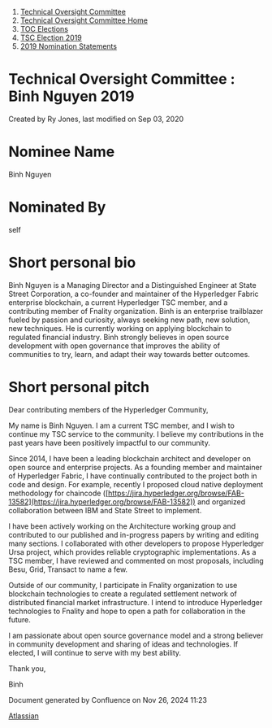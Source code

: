 1. [Technical Oversight Committee](index.html)
2. [Technical Oversight Committee Home](Technical-Oversight-Committee-Home_21430274.html)
3. [TOC Elections](TOC-Elections_21448771.html)
4. [TSC Election 2019](TSC-Election-2019_21434240.html)
5. [2019 Nomination Statements](2019-Nomination-Statements_21448772.html)

# Technical Oversight Committee : Binh Nguyen 2019

Created by Ry Jones, last modified on Sep 03, 2020

# Nominee Name

Binh Nguyen

# Nominated By

self

# Short personal bio

Binh Nguyen is a Managing Director and a Distinguished Engineer at State Street Corporation, a co-founder and maintainer of the Hyperledger Fabric enterprise blockchain, a current Hyperledger TSC member, and a contributing member of Fnality organization. Binh is an enterprise trailblazer fueled by passion and curiosity, always seeking new path, new solution, new techniques. He is currently working on applying blockchain to regulated financial industry. Binh strongly believes in open source development with open governance that improves the ability of communities to try, learn, and adapt their way towards better outcomes.

# Short personal pitch

Dear contributing members of the Hyperledger Community,

My name is Binh Nguyen. I am a current TSC member, and I wish to continue my TSC service to the community. I believe my contributions in the past years have been positively impactful to our community.

Since 2014, I have been a leading blockchain architect and developer on open source and enterprise projects. As a founding member and maintainer of Hyperledger Fabric, I have continually contributed to the project both in code and design. For example, recently I proposed cloud native deployment methodology for chaincode ([https://jira.hyperledger.org/browse/FAB-13582](https://jira.hyperledger.org/browse/FAB-13582)) and organized collaboration between IBM and State Street to implement.

I have been actively working on the Architecture working group and contributed to our published and in-progress papers by writing and editing many sections. I collaborated with other developers to propose Hyperledger Ursa project, which provides reliable cryptographic implementations. As a TSC member, I have reviewed and commented on most proposals, including Besu, Grid, Transact to name a few.

Outside of our community, I participate in Fnality organization to use blockchain technologies to create a regulated settlement network of distributed financial market infrastructure. I intend to introduce Hyperledger technologies to Fnality and hope to open a path for collaboration in the future.

I am passionate about open source governance model and a strong believer in community development and sharing of ideas and technologies. If elected, I will continue to serve with my best ability.

Thank you,

Binh

Document generated by Confluence on Nov 26, 2024 11:23

[Atlassian](http://www.atlassian.com/)
